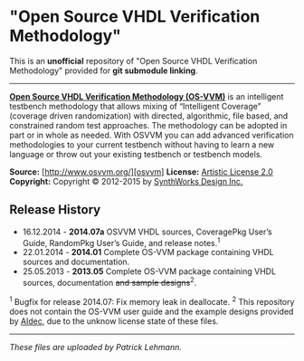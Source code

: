 # "Open Source VHDL Verification Methodology"

This is an **unofficial** repository of "Open Source VHDL Verification Methodology" provided for **git submodule linking**.

------
[**Open Source VHDL Verification Methodology (OS-VVM)**][osvvm] is an intelligent testbench methodology that allows mixing of “Intelligent Coverage” (coverage driven randomization) with directed, algorithmic, file based, and constrained random test approaches. The methodology can be adopted in part or in whole as needed. With OSVVM you can add advanced verification methodologies to your current testbench without having to learn a new language or throw out your existing testbench or testbench models.

**Source:**     [http://www.osvvm.org/][osvvm]
**License:**	[Artistic License 2.0][PAL2.0]
**Copyright:**	Copyright © 2012-2015 by [SynthWorks Design Inc.](http://www.synthworks.com/)

## Release History
 - 16.12.2014 - **2014.07a** OSVVM VHDL sources, CoveragePkg User’s Guide, RandomPkg User’s Guide, and release notes.<sup>1</sup>
 - 22.01.2014 - **2014.01** Complete OS-VVM package containing VHDL sources and documentation.
 - 25.05.2013 - **2013.05** Complete OS-VVM package containing VHDL sources, documentation <s>and sample designs</s><sup>2</sup>.

<sup>1</sup> Bugfix for release 2014.07: Fix memory leak in deallocate.
<sup>2</sup> This repository does not contain the OS-VVM user guide and the example designs provided by [Aldec][aldec], due to the unknow license state of these files.

------

*These files are uploaded by Patrick Lehmann.*

 [osvvm]:   http://www.osvvm.org/
 [aldec]:   http://www.aldec.com/
 [PAL2.0]:	http://www.perlfoundation.org/artistic_license_2_0





